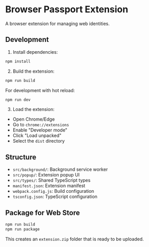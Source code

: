 # Browser Passport Extension

A browser extension for managing web identities.

## Development

1. Install dependencies:

```bash
npm install
```

2. Build the extension:

```bash
npm run build
```

For development with hot reload:

```bash
npm run dev
```

3. Load the extension:

- Open Chrome/Edge
- Go to `chrome://extensions`
- Enable "Developer mode"
- Click "Load unpacked"
- Select the `dist` directory

## Structure

- `src/background/`: Background service worker
- `src/popup/`: Extension popup UI
- `src/types/`: Shared TypeScript types
- `manifest.json`: Extension manifest
- `webpack.config.js`: Build configuration
- `tsconfig.json`: TypeScript configuration

## Package for Web Store

```bash
npm run build
npm run package
```

This creates an `extension.zip` folder that is ready to be uploaded.
